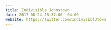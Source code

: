 ```yaml
---
title: Indivisible Johnstown
date: 2017-08-24 15:37:00 -04:00
website: https://twitter.com/IndivisiblJtown
---
```


